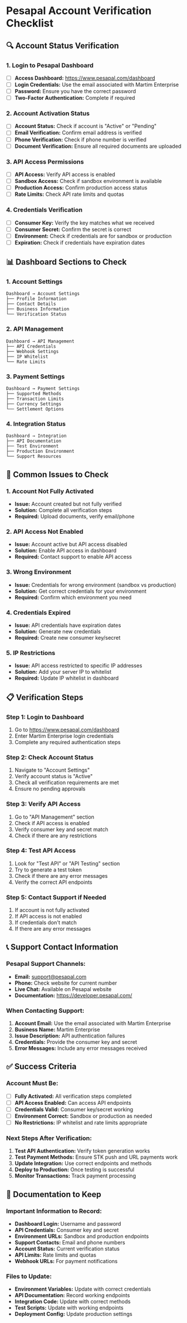 # Pesapal Account Verification Checklist

## 🔍 **Account Status Verification**

### **1. Login to Pesapal Dashboard**
- [ ] **Access Dashboard:** https://www.pesapal.com/dashboard
- [ ] **Login Credentials:** Use the email associated with Martim Enterprise
- [ ] **Password:** Ensure you have the correct password
- [ ] **Two-Factor Authentication:** Complete if required

### **2. Account Activation Status**
- [ ] **Account Status:** Check if account is "Active" or "Pending"
- [ ] **Email Verification:** Confirm email address is verified
- [ ] **Phone Verification:** Check if phone number is verified
- [ ] **Document Verification:** Ensure all required documents are uploaded

### **3. API Access Permissions**
- [ ] **API Access:** Verify API access is enabled
- [ ] **Sandbox Access:** Check if sandbox environment is available
- [ ] **Production Access:** Confirm production access status
- [ ] **Rate Limits:** Check API rate limits and quotas

### **4. Credentials Verification**
- [ ] **Consumer Key:** Verify the key matches what we received
- [ ] **Consumer Secret:** Confirm the secret is correct
- [ ] **Environment:** Check if credentials are for sandbox or production
- [ ] **Expiration:** Check if credentials have expiration dates

## 📊 **Dashboard Sections to Check**

### **1. Account Settings**
```
Dashboard → Account Settings
├── Profile Information
├── Contact Details
├── Business Information
└── Verification Status
```

### **2. API Management**
```
Dashboard → API Management
├── API Credentials
├── Webhook Settings
├── IP Whitelist
└── Rate Limits
```

### **3. Payment Settings**
```
Dashboard → Payment Settings
├── Supported Methods
├── Transaction Limits
├── Currency Settings
└── Settlement Options
```

### **4. Integration Status**
```
Dashboard → Integration
├── API Documentation
├── Test Environment
├── Production Environment
└── Support Resources
```

## 🚨 **Common Issues to Check**

### **1. Account Not Fully Activated**
- **Issue:** Account created but not fully verified
- **Solution:** Complete all verification steps
- **Required:** Upload documents, verify email/phone

### **2. API Access Not Enabled**
- **Issue:** Account active but API access disabled
- **Solution:** Enable API access in dashboard
- **Required:** Contact support to enable API access

### **3. Wrong Environment**
- **Issue:** Credentials for wrong environment (sandbox vs production)
- **Solution:** Get correct credentials for your environment
- **Required:** Confirm which environment you need

### **4. Credentials Expired**
- **Issue:** API credentials have expiration dates
- **Solution:** Generate new credentials
- **Required:** Create new consumer key/secret

### **5. IP Restrictions**
- **Issue:** API access restricted to specific IP addresses
- **Solution:** Add your server IP to whitelist
- **Required:** Update IP whitelist in dashboard

## 📋 **Verification Steps**

### **Step 1: Login to Dashboard**
1. Go to https://www.pesapal.com/dashboard
2. Enter Martim Enterprise login credentials
3. Complete any required authentication steps

### **Step 2: Check Account Status**
1. Navigate to "Account Settings"
2. Verify account status is "Active"
3. Check all verification requirements are met
4. Ensure no pending approvals

### **Step 3: Verify API Access**
1. Go to "API Management" section
2. Check if API access is enabled
3. Verify consumer key and secret match
4. Check if there are any restrictions

### **Step 4: Test API Access**
1. Look for "Test API" or "API Testing" section
2. Try to generate a test token
3. Check if there are any error messages
4. Verify the correct API endpoints

### **Step 5: Contact Support if Needed**
1. If account is not fully activated
2. If API access is not enabled
3. If credentials don't match
4. If there are any error messages

## 📞 **Support Contact Information**

### **Pesapal Support Channels:**
- **Email:** support@pesapal.com
- **Phone:** Check website for current number
- **Live Chat:** Available on Pesapal website
- **Documentation:** https://developer.pesapal.com/

### **When Contacting Support:**
1. **Account Email:** Use the email associated with Martim Enterprise
2. **Business Name:** Martim Enterprise
3. **Issue Description:** API authentication failures
4. **Credentials:** Provide the consumer key and secret
5. **Error Messages:** Include any error messages received

## ✅ **Success Criteria**

### **Account Must Be:**
- [ ] **Fully Activated:** All verification steps completed
- [ ] **API Access Enabled:** Can access API endpoints
- [ ] **Credentials Valid:** Consumer key/secret working
- [ ] **Environment Correct:** Sandbox or production as needed
- [ ] **No Restrictions:** IP whitelist and rate limits appropriate

### **Next Steps After Verification:**
1. **Test API Authentication:** Verify token generation works
2. **Test Payment Methods:** Ensure STK push and URL payments work
3. **Update Integration:** Use correct endpoints and methods
4. **Deploy to Production:** Once testing is successful
5. **Monitor Transactions:** Track payment processing

## 📝 **Documentation to Keep**

### **Important Information to Record:**
- **Dashboard Login:** Username and password
- **API Credentials:** Consumer key and secret
- **Environment URLs:** Sandbox and production endpoints
- **Support Contacts:** Email and phone numbers
- **Account Status:** Current verification status
- **API Limits:** Rate limits and quotas
- **Webhook URLs:** For payment notifications

### **Files to Update:**
- **Environment Variables:** Update with correct credentials
- **API Documentation:** Record working endpoints
- **Integration Code:** Update with correct methods
- **Test Scripts:** Update with working endpoints
- **Deployment Config:** Update production settings
